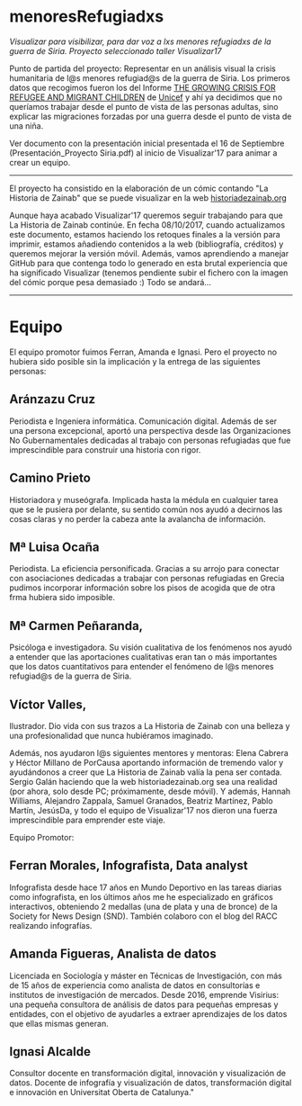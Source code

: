 # menoresRefugiadxs

*Visualizar para visibilizar, para dar voz a lxs menores refugiadxs de la
guerra de Siria. Proyecto seleccionado taller Visualizar17*

Punto de partida del proyecto: Representar en un análisis visual la crisis humanitaria de l@s menores refugiad@s de la guerra de Siria. Los primeros datos que recogimos fueron los del Informe [THE GROWING CRISIS FOR
REFUGEE AND MIGRANT CHILDREN](https://www.unicef.org/publications/index_92710.html) de [Unicef](https://www.unicef.org/) y ahí ya decidimos que no queríamos trabajar desde el punto de vista de las personas adultas, sino explicar las migraciones forzadas por una guerra desde el punto de vista de una niña. 

Ver documento con la presentación inicial presentada el 16 de Septiembre (Presentación_Proyecto Siria.pdf) al inicio de Visualizar'17 para animar a crear un equipo.

------------

El proyecto ha consistido en la elaboración de un cómic contando "La Historia de Zainab" que se puede visualizar en la web  [historiadezainab.org](http:/historiadezainab.org/)

Aunque haya acabado Visualizar'17 queremos seguir trabajando para que La Historia de Zainab continúe. 
En fecha 08/10/2017, cuando actualizamos este documento, estamos haciendo los retoques finales a la versión para imprimir, estamos añadiendo contenidos a la web (bibliografía, créditos) y queremos mejorar la versión móvil. 
Además, vamos aprendiendo a manejar GitHub para que contenga todo lo generado en esta brutal experiencia que ha significado Visualizar (tenemos pendiente subir el fichero con la imagen del cómic porque pesa demasiado :)  Todo se andará...  

-----------
# Equipo

El equipo promotor fuimos Ferran, Amanda e Ignasi. Pero el proyecto no hubiera sido posible sin la implicación y la entrega de las siguientes personas: 

## Aránzazu Cruz
Periodista e Ingeniera informática. Comunicación digital. Además de ser una persona excepcional, aportó una perspectiva desde las Organizaciones No Gubernamentales dedicadas al trabajo con personas refugiadas que fue imprescindible para construir una historia con rigor. 

## Camino Prieto 
Historiadora y museógrafa. Implicada hasta la médula en cualquier tarea que se le pusiera por delante, su sentido común nos ayudó a decirnos las cosas claras y no perder la cabeza ante la avalancha de información.

## Mª Luisa Ocaña
Periodista. La eficiencia personificada. Gracias a su arrojo para conectar con asociaciones dedicadas a trabajar con personas refugiadas en Grecia pudimos incorporar información sobre los pisos de acogida que de otra frma hubiera sido imposible. 

## Mª Carmen Peñaranda, 
Psicóloga e investigadora. Su visión cualitativa de los fenómenos nos ayudó a entender que las aportaciones cualitativas eran tan o más importantes que los datos cuantitativos para entender el fenómeno de l@s menores refugiad@s de la guerra de Siria.

## Víctor Valles, 
Ilustrador. Dio vida con sus trazos a La Historia de Zainab con una belleza y una profesionalidad que nunca hubiéramos imaginado. 

Además, nos ayudaron l@s siguientes mentores y mentoras: 
Elena Cabrera y Héctor Millano de PorCausa aportando información de tremendo valor y ayudándonos a creer que La Historia de Zainab valía la pena ser contada. 
Sergio Galán haciendo que la web historiadezainab.org sea una realidad (por ahora, solo desde PC; próximamente, desde móvil).
Y además, Hannah Williams, Alejandro Zappala, Samuel Granados, Beatriz Martínez, Pablo Martín, JesúsDa, y todo el equipo de Visualizar'17 nos dieron una fuerza imprescindible para emprender este viaje. 

Equipo Promotor: 
## Ferran Morales, Infografista, Data analyst
Infografista desde hace 17 años en Mundo Deportivo en las tareas diarias como infografista, en los últimos años me he especializado en gráficos interactivos, obteniendo 2 medallas (una de plata y una de bronce) de la  Society for News Design (SND). También colaboro con el blog del RACC realizando infografías.

## Amanda Figueras, Analista de datos
Licenciada en Sociología y máster en Técnicas de Investigación, con más de 15 años de experiencia como analista de datos en consultorías e institutos de investigación de mercados. Desde 2016, emprende Visirius: una pequeña consultora de análisis de datos para pequeñas empresas y entidades, con el objetivo de ayudarles a extraer aprendizajes de los datos que ellas mismas generan. 

## Ignasi Alcalde
Consultor docente en transformación digital, innovación y visualización de datos. Docente de infografía y visualización de datos, transformación digital e innovación en Universitat Oberta de Catalunya."
